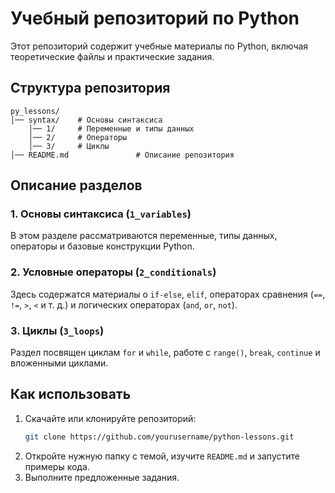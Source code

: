 # Учебный репозиторий по Python

Этот репозиторий содержит учебные материалы по Python, включая теоретические файлы и практические задания.

## Структура репозитория
```
py_lessons/
│── syntax/    # Основы синтаксиса
    │── 1/     # Переменные и типы данных
    │── 2/     # Операторы
    │── 3/     # Циклы
│── README.md               # Описание репозитория
```

## Описание разделов
### 1. Основы синтаксиса (`1_variables`)
В этом разделе рассматриваются переменные, типы данных, операторы и базовые конструкции Python.

### 2. Условные операторы (`2_conditionals`)
Здесь содержатся материалы о `if-else`, `elif`, операторах сравнения (`==`, `!=`, `>`, `<` и т. д.) и логических операторах (`and`, `or`, `not`).

### 3. Циклы (`3_loops`)
Раздел посвящен циклам `for` и `while`, работе с `range()`, `break`, `continue` и вложенными циклами.

## Как использовать
1. Скачайте или клонируйте репозиторий:
   ```sh
   git clone https://github.com/yourusername/python-lessons.git
   ```
2. Откройте нужную папку с темой, изучите `README.md` и запустите примеры кода.
3. Выполните предложенные задания.